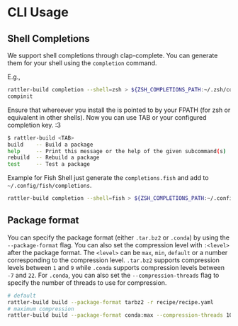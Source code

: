# CLI Usage

## Shell Completions

We support shell completions through clap-complete.
You can generate them for your shell using the `completion` command.

E.g.,

```sh
rattler-build completion --shell=zsh > ${ZSH_COMPLETIONS_PATH:~/.zsh/completions}/_rattler-build
compinit
```

Ensure that whereever you install the is pointed to by your FPATH (for zsh or equivalent in other shells).
Now you can use TAB or your configured completion key. :3

```sh
$ rattler-build <TAB>
build    -- Build a package
help     -- Print this message or the help of the given subcommand(s)
rebuild  -- Rebuild a package
test     -- Test a package
```

Example for Fish Shell just generate the `completions.fish` and add to `~/.config/fish/completions`.
```sh
rattler-build completion --shell=fish > ${ZSH_COMPLETIONS_PATH:~/.config/fish/completions}/rattler-build.fish
```

## Package format

You can specify the package format (either `.tar.bz2` or `.conda`) by using the `--package-format` flag.
You can also set the compression level with `:<level>` after the package format. The `<level>` can be `max`, `min`, `default` or a number corresponding to the compression level.
`.tar.bz2` supports compression levels between `1` and `9` while `.conda` supports compression levels between `-7` and `22`.
For `.conda`, you can also set the `--compression-threads` flag to specify the number of threads to use for compression.

```sh
# default
rattler-build build --package-format tarbz2 -r recipe/recipe.yaml
# maximum compression
rattler-build build --package-format conda:max --compression-threads 10 -r recipe/recipe.yaml
```
